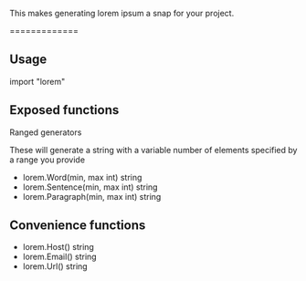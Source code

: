 This makes generating lorem ipsum a snap for your project.

=============

Usage
-----
import "lorem"


Exposed functions
-----------------
Ranged generators


These will generate a string with a variable number 
of elements specified by a range you provide

* lorem.Word(min, max int) string
* lorem.Sentence(min, max int) string
* lorem.Paragraph(min, max int) string

Convenience functions
---------------------
* lorem.Host() string
* lorem.Email() string
* lorem.Url() string



